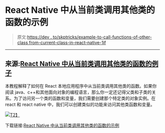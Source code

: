 # React Native 中从当前类调用其他类的函数的示例

> 原文:[https://dev . to/skptricks/example-to-call-functions-of-other-class from-current-class-in-react-native-1if](https://dev.to/skptricks/example-to-call-functions-of-other-class-from-current-class-in-react-native--1oif)

* * *

## [](#source-example-to-call-functions-of-other-class-from-current-class-in-react-native)来源:[React Native 中从当前类调用其他类的函数的例子](https://www.skptricks.com/2019/02/example-to-call-functions-of-other-class-in-react-and-react-native.html)

本教程解释了如何在 React 本地应用程序中从当前类调用其他类的函数。如果你阅读 java、c++和其他面向对象的编程语言，那么你一定还记得父类和子类的关系。为了访问另一个类的函数和变量，我们需要创建那个特定类的对象实例。在 react 和 react native 中，我们可以创建类似的功能来访问其他类函数和变量。

[![](../Images/39b33cbd52821a2fa0ae77005a9207a0.png)T2】](https://res.cloudinary.com/practicaldev/image/fetch/s--JkF0bHHG--/c_limit%2Cf_auto%2Cfl_progressive%2Cq_auto%2Cw_880/https://4.bp.blogspot.com/-Yu4MHqfYccg/XHTD5JNNVkI/AAAAAAAACeA/ynQx1jAGb3ge3IY3MlocwFTf-HdxDei6gCLcBGAs/s640/c12.png)

下载链接:[React Native 中从当前类调用其他类的函数的示例](https://www.skptricks.com/2019/02/example-to-call-functions-of-other-class-in-react-and-react-native.html)